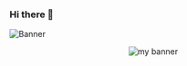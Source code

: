 ### Hi there 👋

![Banner](https://github.com/ManuelMolinaAbad/ManuelMolinaAbad/assets/127496509/cf707c8a-5a7d-4f19-ac52-fa205e005979)

<p align="center">
  <img src="https://github.com/ManuelMolinaAbad/ManuelMolinaAbad/assets/127496509/cf707c8a-5a7d-4f19-ac52-fa205e005979" alt="my banner"></a>
</p>
<!--
**ManuelMolinaAbad/ManuelMolinaAbad** is a ✨ _special_ ✨ repository because its `README.md` (this file) appears on your GitHub profile.

Here are some ideas to get you started:

- 🔭 I’m currently working on ...
- 🌱 I’m currently learning ...
- 👯 I’m looking to collaborate on ...
- 🤔 I’m looking for help with ...
- 💬 Ask me about ...
- 📫 How to reach me: ...
- 😄 Pronouns: ...
- ⚡ Fun fact: ...
-->
